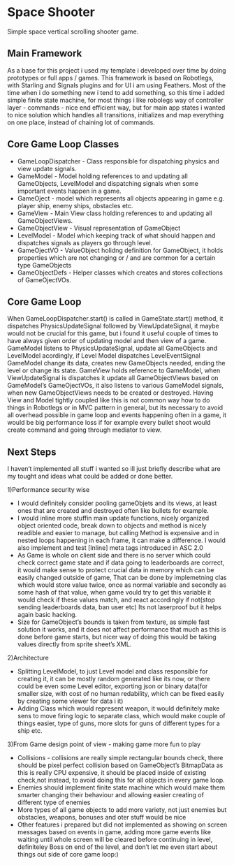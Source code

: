 # Space Shooter
Simple space vertical scrolling shooter game.


Main Framework
-------------
As a base for this project i used my template i developed over time by doing prototypes or full apps / games. This framework is based on Robotlegs, with Starling and Signals plugins and for UI i am using Feathers. Most of the time when i do something new i tend to add something, so this time i added simple finite state machine, for most things i like robolegs way of controller layer - commands - nice end efficient way, but for main app states i wanted to nice solution which handles all transitions, initializes and map everything on one place, instead of chaining lot of commands. 

Core Game Loop Classes
----------------------
* GameLoopDispatcher - Class responsible for dispatching physics and view update signals.
* GameModel - Model holding references to and updating all GameObjects, LevelModel and dispatching signals when some important events happen in a game.
* GameOject - model which represents all objects appearing in game e.g. player ship, enemy ships, obstacles etc.
* GameView - Main View class holding references to and updating all GameObjectViews.
* GameObjectView - Visual representation of GameObject
* LevelModel - Model which keeping track of what should happen and dispatches signals as players go through level.
* GameOjectVO - ValueObject holidng definition for GameObject, it holds properties which are not changing or / and are common for a certain type GameObjects
* GameObjectDefs - Helper classes which creates and stores collections of GameOjectVOs.


Core Game Loop 
--------------
When GameLoopDispatcher.start() is called in GameState.start() method, it dispatches PhysicsUpdateSignal followed by ViewUpdateSignal, it maybe would not be crucial for this game, but i found it useful couple of times to have always given order of updating model and then view of a game. 
GameModel listens to PhysicsUpdateSignal, update all GameObjects and LevelModel acordingly, if Level Model dispatches LevelEventSignal GameModel change its data, creates new GameObjects needed, ending the level or change its state.
GameView holds reference to GameModel, when ViewUpdateSignal is dispatches it update all GameObjectViews based on GameModel’s GameOjectVOs, it also listens to various GameModel signals, when new GameObjectViews needs to be created or destroyed. Having View and Model tightly coupled like this is not common way how to do things in Robotlegs or in MVC pattern in general, but its necessary to avoid all overhead possible in game loop and events happening often in a game, it would be big performance loss if for example every bullet shoot would create command and going through mediator to view.


Next Steps
----------

I haven’t implemented all stuff i wanted so ill just briefly describe what are my tought and ideas what could be added or done better.

1)Performance security wise
* I would definitely consider pooling gameObjets and its views, at least ones that are created and destroyed often like bullets for example.
* I would inline more stuffin main update functions, nicely organized object oriented code, break down to objects and method is nicely readible and easier to manage, but calling Method is expensive and in nested loops happening in each frame, it can make a difference. I would also implement and test [Inline] meta tags introduced in ASC 2.0
* As Game is whole on client side and there is no server which could check correct game state and if data going to leaderboards are correct, it would make sense to protect crucial data in memory which can be easily changed outside of game, That can be done by implemetning clas which would store value twice, once as normal variable and secondly as some hash of that value, when game vould try to get this variable it would check if these values match, and react accordingly if not(stop sending leaderboards data, ban user etc) Its not laserproof but it helps again basic hacking.
* Size for GameObject’s bounds is taken from texture, as simple fast solution it works, and it does not affect performance that much as this is done before game starts, but nicer way of doing this would be taking values directly from sprite sheet’s XML.

2)Architecture
* Splitting LevelModel, to just Level model and class responsible for creating it, it can be mostly random generated like its now, or there could be even some Level editor, exporting json or binary data(for smaller size, with cost of no human redability, which can be fixed easily by creating some viewer for data i it)
* Adding Class which would represent weapon, it would definitely make sens to move firing logic to separate class, which would make couple of things easier, type of guns, more slots for guns of different types for a ship etc.

3)From Game design point of view - making game more fun to play
* Collisions - collisions are really simple rectangular bounds check, there should be pixel perfect collision based on GameObject’s BitmapData as this is really CPU expensive, it should be placed inside of existing check,not instead, to avoid doing this for all objects in every game loop.
* Enemies should implement finite state machine which would make them smarter changing their behaviour and allowing easier creating of different type of enemies
* More types of all game objects to add more variety, not just enemies but obstacles, weapons, bonuses and oter stuff would be nice
* Other features i prepared but did not implemented as showing on screen messages based on events in game, adding more game events like waiting until whole screen will be cleared before continuing in level, definiteley Boss on end of the level, and don’t let me even start about things out side of core game loop:)